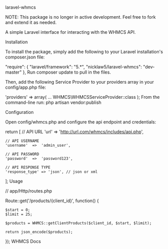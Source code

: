 laravel-whmcs

NOTE: This package is no longer in active development. Feel free to fork and extend it as needed.

A simple Laravel interface for interacting with the WHMCS API.

Installation

To install the package, simply add the following to your Laravel installation's composer.json file:

"require": {
	"laravel/framework": "5.*",
	"nicklaw5/laravel-whmcs": "dev-master"
},
Run composer update to pull in the files.

Then, add the following Service Provider to your providers array in your config/app.php file:

'providers' => array(
	...
	WHMCS\WHMCSServiceProvider::class
);
From the command-line run: php artisan vendor:publish

Configuration

Open config/whmcs.php and configure the api endpoint and credentials:

return [
	// API URL
	'url'		=>	'http://url.com/whmcs/includes/api.php',

	// API USERNAME
	'username'	=>	'admin_user',

	// API PASSWORD
	'password'	=>	'password123',

	// API RESPONSE TYPE
	'response_type'	=> 'json', // json or xml
];
Usage

// app/Http/routes.php

Route::get('/products/{client_id}', function() {

    $start = 0;
    $limit = 25;

    $products = WHMCS::getClientProducts($client_id, $start, $limit);

    return json_encode($products);
});
WHMCS Docs
